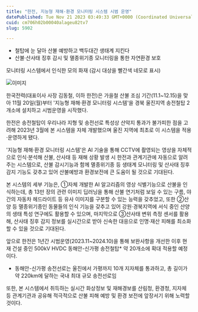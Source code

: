 ```yaml
---
title: "한전, 지능형 재해·환경 모니터링 시스템 시범 운영"
datePublished: Tue Nov 21 2023 03:49:33 GMT+0000 (Coordinated Universal Time)
cuid: cm706h02b00040alageu82tv7
slug: 5902

---
```



- 철탑에 눈 달아 산불 예방하고 백두대간 생태계 지킨다
- 산불·산사태 징후 감시 및 멸종위기종 모니터링을 통한 자연환경 보호

모니터링 시스템에서 인식한 모의 화재 (감시 대상을 빨간색 네모로 표시)

![이미지](https://cdn.hashnode.com/res/hashnode/image/upload/v1739259955504/d193e015-b6ef-478c-b572-bc5547412f0a.jpeg)

한국전력(대표이사 사장 김동철, 이하 한전)은 가을철 산불 조심 기간(11.1~12.15)을 맞아 11월 20일(월)부터 '지능형 재해·환경 모니터링 시스템'을 경북 울진지역 송전철탑 2개소에 설치하고 시범운영을 시작했다.

한전은 송전철탑이 우리나라 지형 및 송전선로 특성상 산악지 통과가 불가피한 점을 고려해 2023년 3월에 본 시스템을 자체 개발했으며 울진 지역에 최초로 이 시스템을 적용·운영하게 됐다.

'지능형 재해·환경 모니터링 시스템'은 AI 기술을 통해 CCTV에 촬영되는 영상을 자체적으로 인식·분석해 산불, 산사태 등 재해 상황 발생 시 한전과 관계기관에 자동으로 알려주는 시스템으로, 산불 감시기능과 함께 멸종위기종 등 생태계 모니터링 및 산사태 징후 감지 기능도 갖추고 있어 산불예방과 환경보전에 큰 도움이 될 것으로 기대된다.

본 시스템의 세부 기능은, ①자체 개발한 AI 알고리즘의 영상 식별기능으로 산불을 인식하는데, 총 13만 장의 관련 이미지 딥러닝을 통해 산불 연기처럼 보일 수 있는 구름, 야간의 자동차 헤드라이트 등 유사 이미지를 구분할 수 있는 능력을 갖추었고, 또한 ②산양 등 멸종위기종인 동물들의 인식 기능을 갖추고 있어 강원·경북지역에 서식 중인 산양의 생태 특성 연구에도 활용할 수 있으며, 마지막으로 ③산사태 변위 측정 센서를 활용해, 산사태 징후 감지 정보를 실시간으로 받아 신속한 대응으로 인명·재산 피해를 최소화할 수 있을 것으로 기대된다.

앞으로 한전은 1년간 시범운영(2023.11~2024.10)을 통해 보완사항을 개선한 이후 현재 건설 중인 500kV HVDC 동해안-신가평 송전철탑* 약 20개소에 확대 적용할 예정이다.

* 동해안-신가평 송전선로는 울진에서 가평까지 10개 지자체를 통과하고, 총 길이가 약 220km에 달하는 국내 최대 규모 송전선로임

또한, 본 시스템에서 취득하는 실시간 화상정보 및 재해경보를 산림청, 환경청, 지자체 등 관계기관과 공유해 적극적으로 산불 피해 예방 및 환경 보전에 앞장서기 위해 노력할 것이다.